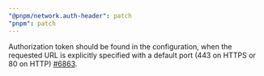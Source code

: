 ```yaml
---
"@pnpm/network.auth-header": patch
"pnpm": patch
---
```


Authorization token should be found in the configuration, when the requested URL is explicitly specified with a default port (443 on HTTPS or 80 on HTTP) [#6863](https://github.com/pnpm/pnpm/pull/6864).
